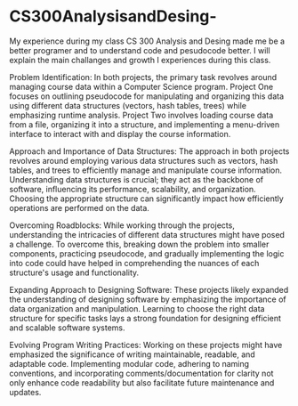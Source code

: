 # CS300AnalysisandDesing-

My experience during my class CS 300 Analysis and Desing made me be a better programer and to understand code and pesudocode better. 
I will explain the main challanges and growth I experiences during this class. 

Problem Identification: In both projects, the primary task revolves around managing course data within a Computer Science program.
Project One focuses on outlining pseudocode for manipulating and organizing this data using different data structures (vectors, hash tables, trees) 
while emphasizing runtime analysis. Project Two involves loading course data from a file, organizing it into a structure, and implementing a menu-driven interface 
to interact with and display the course information.

Approach and Importance of Data Structures:
The approach in both projects revolves around employing various data 
structures such as vectors, hash tables, and trees to efficiently manage 
and manipulate course information. Understanding data structures is crucial; 
they act as the backbone of software, influencing its performance, scalability, and organization. 
Choosing the appropriate structure can significantly impact how efficiently operations are performed on the data.

Overcoming Roadblocks:
While working through the projects, 
understanding the intricacies of different data structures might
have posed a challenge. To overcome this, breaking down the problem into smaller 
components, practicing pseudocode, and gradually implementing the logic into code could have helped 
in comprehending the nuances of each structure's usage and functionality.

Expanding Approach to Designing Software:
These projects likely expanded the understanding of designing software 
by emphasizing the importance of data organization and manipulation. 
Learning to choose the right data structure for specific tasks lays a
strong foundation for designing efficient and scalable software systems.

Evolving Program Writing Practices:
Working on these projects might 
have emphasized the significance of writing maintainable,
readable, and adaptable code. Implementing modular code, 
adhering to naming conventions, and incorporating comments/documentation
for clarity not only enhance code readability but also facilitate future maintenance and updates.
